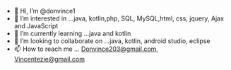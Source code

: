 - 👋 Hi, I’m @donvince1
- 👀 I’m interested in ...java, kotlin,php, SQL, MySQL,html, css, jquery, Ajax and JavaScript
- 🌱 I’m currently learning ...java and kotlin
- 💞️ I’m looking to collaborate on ...java, kotlin, android studio, eclipse
- 📫 How to reach me ... Donvince203@gmail.com, Vincentezie@gmail.com

<!---
donvince1/donvince1 is a ✨ special ✨ repository because its `README.md` (this file) appears on your GitHub profile.
You can click the Preview link to take a look at your changes.
--->
